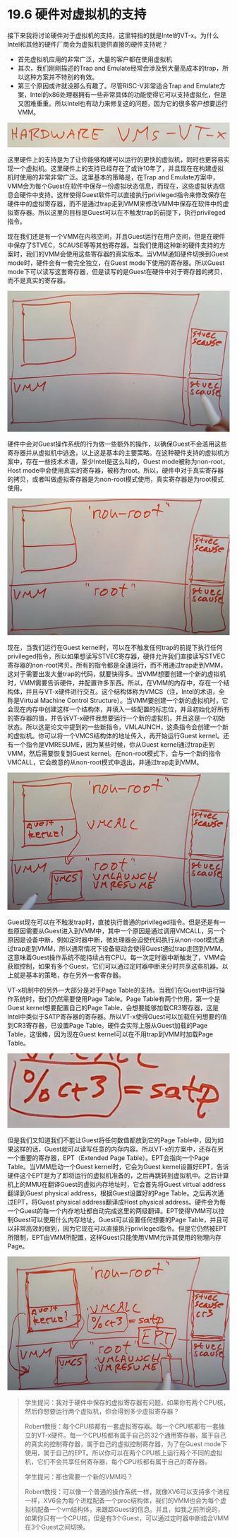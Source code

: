# 19.6 硬件对虚拟机的支持

接下来我将讨论硬件对于虚拟机的支持，这里特指的就是Intel的VT-x。为什么Intel和其他的硬件厂商会为虚拟机提供直接的硬件支持呢？

* 首先虚拟机应用的非常广泛，大量的客户都在使用虚拟机
* 其次，我们刚刚描述的Trap and Emulate经常会涉及到大量高成本的trap，所以这种方案并不特别的有效。
* 第三个原因或许就没那么有趣了。尽管RISC-V非常适合Trap and Emulate方案，Intel的x86处理器拥有一些非常具体的功能使得它可以支持虚拟化，但是又困难重重。所以Intel也有动力来修复这的问题，因为它的很多客户想要运行VMM。

![](../.gitbook/assets/image%20%28741%29.png)

这里硬件上的支持是为了让你能够构建可以运行的更快的虚拟机，同时也更容易实现一个虚拟机。这里硬件上的支持已经存在了或许10年了，并且现在在构建虚拟机时使用的非常非常广泛。这里基本的策略是，在Trap and Emulate方案中，VMM会为每个Guest在软件中保存一份虚拟状态信息，而现在，这些虚拟状态信息会硬件中支持。这样使得Guest软件可以直接执行privileged指令来修改保存在硬件中的虚拟寄存器，而不是通过trap走到VMM来修改VMM中保存在软件中的虚拟寄存器。所以这里的目标是Guest可以在不触发trap的前提下，执行privileged指令。

现在我们还是有一个VMM在内核空间，并且Guest运行在用户空间，但是在硬件中保存了STVEC，SCAUSE等等其他寄存器。当我们使用这种新的硬件支持的方案时，我们的VMM会使用这些寄存器的真实版本。当VMM通知硬件切换到Guest mode时，硬件会有一套完全独立，在Guest mode下使用的寄存器。所以Guest mode下可以读写这套寄存器，但是读写的是Guest在硬件中对于寄存器的拷贝，而不是真实的寄存器。

![](../.gitbook/assets/image%20%28742%29.png)

硬件中会对Guest操作系统的行为做一些额外的操作，以确保Guest不会滥用这些寄存器并从虚拟机中逃逸，以上这是基本的主要策略。在这种硬件支持的虚拟机方案中，存在一些技术术语，至少Intel是这么叫的，Guest mode被称为non-root，Host mode中会使用真实的寄存器，被称为root。所以，硬件中对于真实寄存器的拷贝，或者叫做虚拟寄存器是为non-root模式使用，真实寄存器是为root模式使用。

![](../.gitbook/assets/image%20%28745%29.png)

现在，当我们运行在Guest kernel时，可以在不触发任何trap的前提下执行任何privileged指令，所以如果想读写STVEC寄存器，硬件允许我们直接读写STVEC寄存器的non-root拷贝。所有的指令都是全速运行，而不用通过trap走到VMM，这对于需要出发大量trap的代码，就要快得多。当VMM想要创建一个新的虚拟机时，VMM需要告诉硬件，并配置许多东西。所以，在VMM的内存中，存在一个结构体，并且与VT-x硬件进行交互。这个结构体称为VMCS（注，Intel的术语，全称是Virtual Machine Control Structure）。当VMM要创建一个新的虚拟机时，它会现在内存中创建这样一个结构体，并填入一些配置的标志位，并且初始化好所有的寄存器的值，并告诉VT-x硬件我想要运行一个新的虚拟机，并且这是一个初始状态。所以这是论文中提到的一些新指令，VMLAUNCH，这条指令会创建一个新的虚拟机。你可以将一个VMCS结构体的地址传入，再开始运行Guest kernel。还有一个指令是VMRESUME，因为某些时候，你从Guest kernel通过trap走到VMM，然后需要恢复到Guest kernel。在non-root模式下，会与一个新的指令VMCALL，它会故意的从non-root模式中退出，并通过trap走到VMM。

![](../.gitbook/assets/image%20%28737%29.png)

Guest现在可以在不触发trap时，直接执行普通的privileged指令。但是还是有一些原因需要从Guest进入到VMM中，其中一个原因是通过调用VMCALL，另一个原因是设备中断，例如定时器中断，微处理器会迫使代码执行从non-root模式通过trap走到VMM，所以通常情况下设备驱动会使得Guest通过trap走回到VMM。这意味着Guest操作系统不能持续占有CPU。每一次定时器中断触发了，VMM会获取控制，如果有多个Guest，它们可以通过定时器中断来分时共享这些机器。以上就是基本的策略，存在另外一套寄存器。

VT-x机制中的另外一大部分是对于Page Table的支持。当我们在Guest中运行操作系统时，我们仍然需要使用Page Table。Page Table有两个作用，第一个是Guest kernel想要配置自己的Page Table，会想要能够加载CR3寄存器，这是Intel中类似于SATP寄存器的寄存器。所以VT-x使得Guest可以加载任何想要的值到CR3寄存器，已设置Page Table。硬件会实际上服从Guest加载的Page Table，这很棒，因为现在Guest kernel可以在不用trap到VMM时加载Page Table。

![](../.gitbook/assets/image%20%28740%29.png)

但是我们又知道我们不能让Guest将任何数值都放到它的Page Table中，因为如果这样的话，Guest就可以读写任意的内存内容。所以VT-x的方案中，还存在另一个重要的寄存器，EPT（Extended Page Table）。EPT会指向一个Page Table。当VMM启动一个Guest kernel时，它会为Guest kernel设置好EPT，告诉硬件这个EPT是为了即将运行的虚拟机准备的，之后再跳转到虚拟机中。之后计算机上的MMU在翻译Guest的虚拟内存地址时，它会首先将Guest virtual address翻译到Guest physical address，根据Guest设置好的Page Table。之后再次通过EPT，将Guest physical address翻译成Host physical address。硬件会为每一个Guest的每一个内存地址都自动完成这里的两级翻译。EPT使得VMM可以控制Guest可以使用什么内存地址，Guest可以设置任何想要的Page Table，并且可以非常高效的做到，因为它现在可以直接执行privileged指令。但是它仍然被EPT所限制，EPT由VMM所配置，这样Guest只能使用VMM允许其使用的物理内存Page。

![](../.gitbook/assets/image%20%28744%29.png)

> 学生提问：我对于硬件中保存的虚拟寄存器有问题，如果你有两个CPU核，然后你想要运行两个虚拟机，你会得到多少虚拟寄存器？
>
> Robert教授：每个CPU核都有一套虚拟寄存器。每一个CPU核都有一套独立的VT-x硬件。每一个CPU核都有属于自己的32个通用寄存器，属于自己的真实的控制寄存器，属于自己的虚拟控制寄存器，为了在Guest mode下使用，属于自己的EPT。所以你可以在两个CPU核上运行两个不同的虚拟机，它们不会共享任何寄存器，每个CPU核都有属于自己的寄存器。
>
> 学生提问：那也需要一个新的VMM吗？
>
> Robert教授：可以像一个普通的操作系统一样，就像XV6可以支持多个进程一样，XV6会为每个进程配备一个proc结构体，我们的VMM也会为每个虚拟机配备一个vm结构体，来跟踪Guest的信息。并且，如我之前所说的，如果你只有一个CPU核，但是有3个Guest，可以通过定时器中断结合VMM在3个Guest之间切换。

